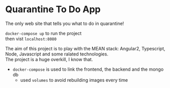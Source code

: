 # Quarantine To Do App

The only web site that tells you what to do in quarantine!

```docker-compose up``` to run the project  
then vist `localhost:8080`

The aim of this project is to play with the MEAN stack: Angular2, Typescript, Node, Javascript and some ralated technologies.  
The project is a huge overkill, I know that. 

- `docker-compose` is used to link the frontend, the backend and the mongo db
    - used `volumes` to avoid rebuilding images every time
